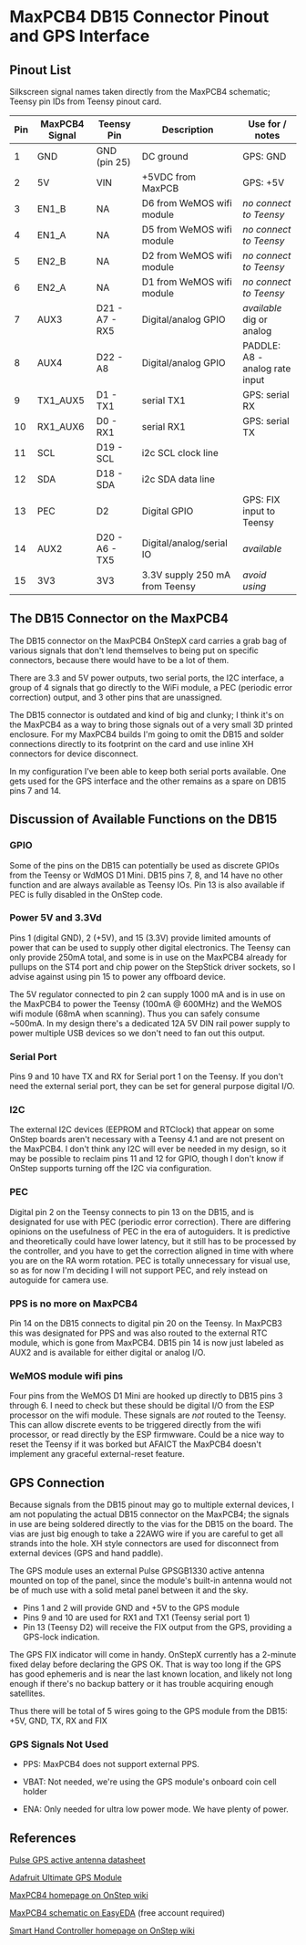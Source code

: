 # MaxPCB4 DB15 Connector Pinout and GPS Interface

## Pinout List

Silkscreen signal names taken directly from the MaxPCB4 schematic; Teensy pin IDs from Teensy pinout card.

| Pin | MaxPCB4 Signal | Teensy Pin    | Description                    | Use for / notes
| --- | ---            | ---           | ---                            | ---
|  1  | GND            | GND (pin 25)  | DC ground                      | GPS: GND
|  2  | 5V             | VIN           | +5VDC from MaxPCB              | GPS: +5V
|  3  | EN1_B          | NA            | D6 from WeMOS wifi module      | _no connect to Teensy_
|  4  | EN1_A          | NA            | D5 from WeMOS wifi module      | _no connect to Teensy_
|  5  | EN2_B          | NA            | D2 from WeMOS wifi module      | _no connect to Teensy_
|  6  | EN2_A          | NA            | D1 from WeMOS wifi module      | _no connect to Teensy_
|  7  | AUX3           | D21 - A7 - RX5| Digital/analog GPIO            | *available* dig or analog
|  8  | AUX4           | D22 - A8      | Digital/analog GPIO            | PADDLE: A8 - analog rate input
|  9  | TX1_AUX5       | D1 - TX1      | serial TX1                     | GPS: serial RX
| 10  | RX1_AUX6       | D0 - RX1      | serial RX1                     | GPS: serial TX
| 11  | SCL            | D19 - SCL     | i2c SCL clock line             |
| 12  | SDA            | D18 - SDA     | i2c SDA data line              | 
| 13  | PEC            | D2            | Digital GPIO                   | GPS: FIX input to Teensy
| 14  | AUX2           | D20 - A6 - TX5| Digital/analog/serial IO       | *available*
| 15  | 3V3            | 3V3           | 3.3V supply 250 mA from Teensy | _avoid using_

## The DB15 Connector on the MaxPCB4

The DB15 connector on the MaxPCB4 OnStepX card carries a grab bag of various signals that don't lend themselves to being put
on specific connectors, because there would have to be a lot of them.

There are 3.3 and 5V power outputs, two serial ports, the I2C interface, a group of 4 signals
that go directly to the WiFi module, a PEC (periodic error correction) output, and 3 other pins that are unassigned.

The DB15 connector is outdated and kind of big and clunky; I think it's on the MaxPCB4 as a way to bring those signals out of a
very small 3D printed enclosure.  For my MaxPCB4 builds I'm going to omit the DB15 and solder connections directly
to its footprint on the card and use inline XH connectors for device disconnect.

In my configuration I've been able to keep both serial ports available.  One gets used for the GPS interface and the
other remains as a spare on DB15 pins 7 and 14.

## Discussion of Available Functions on the DB15

### GPIO

Some of the pins on the DB15 can potentially be used as discrete GPIOs from the Teensy or WdMOS D1 Mini.  DB15 pins 7, 8, and 14 have no other function and are always available as Teensy IOs.  Pin 13 is also available if PEC is fully disabled in the OnStep code.

### Power 5V and 3.3Vd

Pins 1 (digital GND), 2 (+5V), and 15 (3.3V) provide limited amounts of power that can be used to supply other digital electronics.  The Teensy can only provide 250mA total, and some is in use on the MaxPCB4 already for pullups on the ST4 port and chip power on the StepStick driver sockets, so I advise against using pin 15 to power any offboard device.

The 5V regulator connected to pin 2 can supply 1000 mA and is in use on the MaxPCB4 to power the Teensy (100mA @ 600MHz) and the
WeMOS wifi module (68mA when scanning).  Thus you can safely consume ~500mA.  In my design there's a dedicated 12A 5V DIN rail power supply
to power multiple USB devices so we don't need to fan out this output.

### Serial Port

Pins 9 and 10 have TX and RX for Serial port 1 on the Teensy.  If you don't need the external serial port, they can be set for general purpose digital I/O.

### I2C

The external I2C devices (EEPROM and RTClock) that appear on some OnStep boards aren't necessary with a Teensy 4.1 and are not present
on the MaxPCB4. I don't think any I2C will ever be needed in my design, so it may be possible to reclaim pins 11 and 12 for GPIO,
though I don't know if OnStep supports turning off the I2C via configuration.

### PEC

Digital pin 2 on the Teensy connects to pin 13 on the DB15, and is designated for use with PEC (periodic error correction).
There are differing opinions on the usefulness of PEC in the era of autoguiders.
It is predictive and theoretically could have lower latency, but it still has to be processed by the
controller, and you have to get the correction aligned in time with where you are on the RA worm rotation. PEC is totally unnecessary for
visual use, so as for now I'm deciding I will not support PEC, and rely instead on autoguide for camera use.

### PPS is no more on MaxPCB4

Pin 14 on the DB15 connects to digital pin 20 on the Teensy.  In MaxPCB3 this was designated for PPS and was also routed to
the external RTC module, which is gone from MaxPCB4.  DB15 pin 14 is now just labeled as AUX2 and is available for either digital or analog I/O.  

### WeMOS module wifi pins

Four pins from the WeMOS D1 Mini are hooked up directly to DB15 pins 3 through 6.  I need to check but these should be digital I/O from
the ESP processor on the wifi module.  These signals are *not* routed to the Teensy.  This can allow discrete events to be triggered
directly from the wifi processor, or read directly by the ESP firmwware.  Could be a nice way to reset the Teensy if it was borked
but AFAICT the MaxPCB4 doesn't implement any graceful external-reset feature.

## GPS Connection

Because signals from the DB15 pinout may go to multiple external devices, I am not populating the actual DB15 connector
on the MaxPCB4; the signals in use are being soldered directly to the vias for the DB15 on the board.  The vias are
just big enough to take a 22AWG wire if you are careful to get all strands into the hole.
XH style connectors are used for disconnect from external devices (GPS and hand paddle).

The GPS module uses an external Pulse GPSGB1330 active antenna mounted on top of the panel, since the module's built-in antenna
would not be of much use with a solid metal panel between it and the sky.

*  Pins 1 and 2 will provide GND and +5V to the GPS module
*  Pins 9 and 10 are used for RX1 and TX1 (Teensy serial port 1)
*  Pin 13 (Teensy D2) will receive the FIX output from the GPS, providing a GPS-lock indication.

The GPS FIX indicator will come in handy.  OnStepX currently has a 2-minute fixed delay before declaring the GPS OK.
That is way too long if the GPS has good ephemeris and is near the last known location, and likely not long enough
if there's no backup battery or it has trouble acquiring enough satellites.

Thus there will be total of 5 wires going to the GPS module from the DB15: +5V, GND, TX, RX and FIX

### GPS Signals Not Used

*   PPS: MaxPCB4 does not support external PPS.

*   VBAT: Not needed, we're using the GPS module's onboard coin cell holder

*   ENA: Only needed for ultra low power mode.  We have plenty of power.


## References

[Pulse GPS active antenna datasheet]( https://www.mouser.com/datasheet/2/447/GPSGBXXXX-2903608.pdf )

[Adafruit Ultimate GPS Module](https://www.adafruit.com/product/746)

[MaxPCB4 homepage on OnStep wiki](https://onstep.groups.io/g/main/wiki/33523)

[MaxPCB4 schematic on EasyEDA](https://easyeda.com/editor#id=e2233fc0dbd54d4aaf792255a189c136) (free account required)

[Smart Hand Controller homepage on OnStep wiki](https://onstep.groups.io/g/main/wiki/7152)
